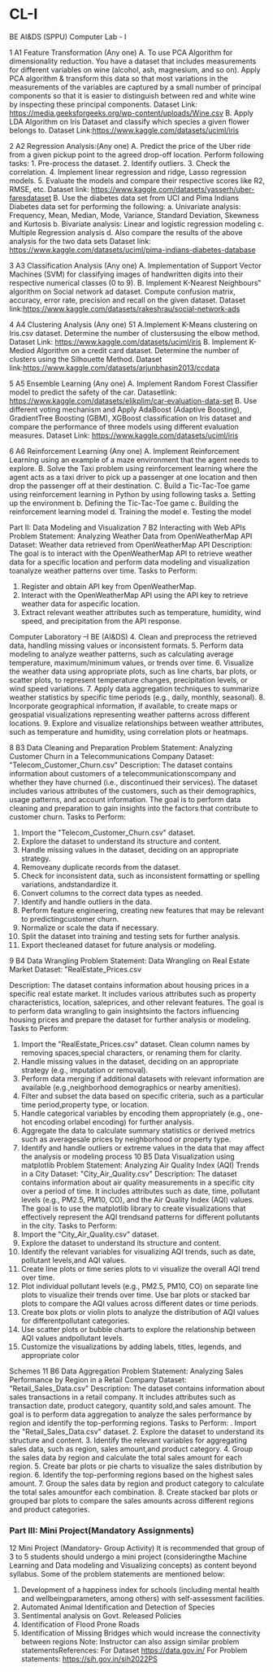 # CL-I

BE AI&amp;DS (SPPU) Computer Lab - I  


1 A1 Feature Transformation (Any one)
A. To use PCA Algorithm for dimensionality reduction. You have a dataset that
includes measurements for different variables on wine (alcohol, ash, magnesium,
and so on). Apply PCA algorithm & transform this data so that most variations in
the measurements of the variables are captured by a small number of principal
components so that it is easier to distinguish between red and white wine by
inspecting these principal components. Dataset Link:
https://media.geeksforgeeks.org/wp-content/uploads/Wine.csv
B. Apply LDA Algorithm on Iris Dataset and classify which species a given flower
belongs to. Dataset Link:https://www.kaggle.com/datasets/uciml/iris


2 A2 Regression Analysis:(Any one)
A. Predict the price of the Uber ride from a given pickup point to the agreed drop-off
location. Perform following tasks: 1. Pre-process the dataset.
2. Identify outliers. 3. Check the correlation. 4. Implement linear regression and
ridge, Lasso regression models. 5. Evaluate the models and compare their respective
scores like R2, RMSE, etc. Dataset
link: https://www.kaggle.com/datasets/yasserh/uber-faresdataset
B. Use the diabetes data set from UCI and Pima Indians Diabetes data set for performing
the following: a. Univariate analysis: Frequency, Mean, Median, Mode, Variance,
Standard Deviation, Skewness and Kurtosis b. Bivariate analysis: Linear and logistic
regression modeling c. Multiple Regression analysis d. Also compare the results of
the above analysis for the two data sets Dataset
link: https://www.kaggle.com/datasets/uciml/pima-indians-diabetes-database

3 A3 Classification Analysis (Any one)
A. Implementation of Support Vector Machines (SVM) for classifying images of
handwritten digits into their respective numerical classes (0 to 9).
B. Implement K-Nearest Neighbours‟ algorithm on Social network ad dataset.
Compute confusion matrix, accuracy, error rate, precision and recall on the given
dataset.
Dataset link:https://www.kaggle.com/datasets/rakeshrau/social-network-ads

4 A4 Clustering Analysis (Any one) 51
A.Implement K-Means clustering on Iris.csv dataset. Determine the number of
clustersusing the elbow method. Dataset Link:
https://www.kaggle.com/datasets/uciml/iris
B. Implement K-Mediod Algorithm on a credit card dataset. Determine the number
of clusters using the Silhouette Method. Dataset
link:https://www.kaggle.com/datasets/arjunbhasin2013/ccdata

5 A5 Ensemble Learning (Any one)
A. Implement Random Forest Classifier model to predict the safety of the car.
Datasetlink: https://www.kaggle.com/datasets/elikplim/car-evaluation-data-set
B. Use different voting mechanism and Apply AdaBoost (Adaptive Boosting),
GradientTree Boosting (GBM), XGBoost classification on Iris dataset and compare the
performance of three models using different evaluation measures. Dataset Link:
https://www.kaggle.com/datasets/uciml/iris

6 A6 Reinforcement Learning (Any one)
A. Implement Reinforcement Learning using an example of a maze environment
that the agent needs to explore.
B. Solve the Taxi problem using reinforcement learning where the agent acts as a
taxi driver to pick up a passenger at one location and then drop the passenger off at
their destination.
C. Build a Tic-Tac-Toe game using reinforcement learning in Python by using
following tasks a. Setting up the environment b. Defining the Tic-Tac-Toe game c.
Building the reinforcement learning model d. Training the model e. Testing the
model


Part II: Data Modeling and Visualization
7 B2 Interacting with Web APIs
Problem Statement: Analyzing Weather Data from OpenWeatherMap API
Dataset: Weather data retrieved from OpenWeatherMap API
Description: The goal is to interact with the OpenWeatherMap API to
retrieve weather data for a specific location and perform data modeling and
visualization toanalyze weather patterns over time.
Tasks to Perform:
1. Register and obtain API key from OpenWeatherMap.
2. Interact with the OpenWeatherMap API using the API key to retrieve weather data
for aspecific location.
3. Extract relevant weather attributes such as temperature, humidity, wind speed, and
precipitation from the API response.

 Computer Laboratory –I BE (AI&DS)
4. Clean and preprocess the retrieved data, handling missing values or inconsistent
formats.
5. Perform data modeling to analyze weather patterns, such as calculating average
temperature, maximum/minimum values, or trends over time.
6. Visualize the weather data using appropriate plots, such as line charts, bar plots, or
scatter plots, to represent temperature changes, precipitation levels, or wind speed
variations.
7. Apply data aggregation techniques to summarize weather statistics by specific time
periods (e.g., daily, monthly, seasonal).
8. Incorporate geographical information, if available, to create maps or geospatial
visualizations representing weather patterns across different locations.
9. Explore and visualize relationships between weather attributes, such as temperature
and humidity, using correlation plots or heatmaps.

8 B3 Data Cleaning and Preparation
Problem Statement: Analyzing Customer Churn in a Telecommunications
Company
Dataset: "Telecom_Customer_Churn.csv"
Description: The dataset contains information about customers of a
telecommunicationscompany and whether they have churned (i.e., discontinued their
services). The dataset includes various attributes of the customers, such as their
demographics, usage patterns, and account information. The goal is to perform data
cleaning and preparation to gain insights into the factors that contribute to customer
churn.
Tasks to Perform:
1. Import the "Telecom_Customer_Churn.csv" dataset.
2. Explore the dataset to understand its structure and content.
3. Handle missing values in the dataset, deciding on an appropriate strategy.
4. Removeany duplicate records from the dataset.
5. Check for inconsistent data, such as inconsistent formatting or spelling variations,
andstandardize it.
6. Convert columns to the correct data types as needed.
7. Identify and handle outliers in the data.
8. Perform feature engineering, creating new features that may be relevant to
predictingcustomer churn.
9. Normalize or scale the data if necessary.
10. Split the dataset into training and testing sets for further analysis.
11. Export thecleaned dataset for future analysis or modeling.

9 B4 Data Wrangling
Problem Statement: Data Wrangling on Real Estate Market
Dataset: "RealEstate_Prices.csv

Description: The dataset contains information about housing prices in a specific real
estate market. It includes various attributes such as property characteristics, location,
saleprices, and other relevant features. The goal is to perform data wrangling to gain
insightsinto the factors influencing housing prices and prepare the dataset for further
analysis or modeling.
Tasks to Perform:
1. Import the "RealEstate_Prices.csv" dataset. Clean column names by removing
spaces,special characters, or renaming them for clarity.
2. Handle missing values in the dataset, deciding on an appropriate strategy (e.g.,
imputation or removal).
3. Perform data merging if additional datasets with relevant information are available
(e.g.,neighborhood demographics or nearby amenities).
4. Filter and subset the data based on specific criteria, such as a particular time
period,property type, or location.
5. Handle categorical variables by encoding them appropriately (e.g., one-hot
encoding orlabel encoding) for further analysis.
6. Aggregate the data to calculate summary statistics or derived metrics such as
averagesale prices by neighborhood or property type.
7. Identify and handle outliers or extreme values in the data that may affect the analysis
or modeling process
10 B5 Data Visualization using matplotlib
Problem Statement: Analyzing Air Quality Index (AQI) Trends in a City
Dataset: "City_Air_Quality.csv"
Description: The dataset contains information about air quality measurements in a
specific city over a period of time. It includes attributes such as date, time,
pollutant levels (e.g., PM2.5, PM10, CO), and the Air Quality Index (AQI) values.
The goal is to use the matplotlib library to create visualizations that effectively
represent the AQI trendsand patterns for different pollutants in the city.
Tasks to Perform:
1. Import the "City_Air_Quality.csv" dataset.
2. Explore the dataset to understand its structure and content.
3. Identify the relevant variables for visualizing AQI trends, such as date, pollutant
levels,and AQI values.
4. Create line plots or time series plots to vi visualize the overall AQI trend over time.
5. Plot individual pollutant levels (e.g., PM2.5, PM10, CO) on separate line plots to
visualize their trends over time.
Use bar plots or stacked bar plots to compare the AQI values across different dates
or time periods.
7. Create box plots or violin plots to analyze the distribution of AQI values for
differentpollutant categories.
8. Use scatter plots or bubble charts to explore the relationship between AQI values
andpollutant levels.
9. Customize the visualizations by adding labels, titles, legends, and appropriate color


Schemes
11 B6 Data Aggregation
Problem Statement: Analyzing Sales Performance by Region in a Retail Company
Dataset: "Retail_Sales_Data.csv"
Description: The dataset contains information about sales transactions in a retail
company. It includes attributes such as transaction date, product category, quantity
sold,and sales amount. The goal is to perform data aggregation to analyze the sales
performance by region and identify the top-performing regions.
Tasks to Perform: . Import the "Retail_Sales_Data.csv" dataset.
2. Explore the dataset to understand its structure and content.
3. Identify the relevant variables for aggregating sales data, such as region, sales
amount,and product category.
4. Group the sales data by region and calculate the total sales amount for each region.
5. Create bar plots or pie charts to visualize the sales distribution by region.
6. Identify the top-performing regions based on the highest sales amount.
7. Group the sales data by region and product category to calculate the total sales
amountfor each combination.
8. Create stacked bar plots or grouped bar plots to compare the sales amounts across
different regions and product categories.

### Part III: Mini Project(Mandatory Assignments)
12 Mini Project (Mandatory- Group Activity) It is recommended that group of 3 to 5 students should undergo a mini project (consideringthe Machine Learning and Data modeling and Visualizing concepts) as content beyond syllabus. Some of the problem statements are mentioned below:
1. Development of a happiness index for schools (including mental health and wellbeingparameters, among others) with self-assessment facilities.
2. Automated Animal Identification and Detection of Species
3. Sentimental analysis on Govt. Released Policies
4. Identification of Flood Prone Roads
5. Identification of Missing Bridges which would increase the connectivity between regions
Note: Instructor can also assign similar problem statementsReferences: For Dataset https://data.gov.in/ For Problem statements: https://sih.gov.in/sih2022PS